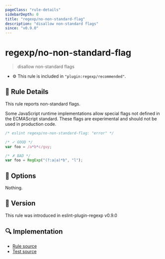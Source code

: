 ```yaml
---
pageClass: "rule-details"
sidebarDepth: 0
title: "regexp/no-non-standard-flag"
description: "disallow non-standard flags"
since: "v0.9.0"
---
```

# regexp/no-non-standard-flag

> disallow non-standard flags

- :gear: This rule is included in `"plugin:regexp/recommended"`.

## :book: Rule Details

This rule reports non-standard flags.

Some JavaScript runtime implementations allow special flags not defined in the ECMAScript standard. These flags are experimental and should not be used in production code.

<eslint-code-block>

```js
/* eslint regexp/no-non-standard-flag: "error" */

/* ✓ GOOD */
var foo = /a*b*c/guy;

/* ✗ BAD */
var foo = RegExp("(?:a|a)*b", "l");
```

</eslint-code-block>

## :wrench: Options

Nothing.

## :rocket: Version

This rule was introduced in eslint-plugin-regexp v0.9.0

## :mag: Implementation

- [Rule source](https://github.com/ota-meshi/eslint-plugin-regexp/blob/master/lib/rules/no-non-standard-flag.ts)
- [Test source](https://github.com/ota-meshi/eslint-plugin-regexp/blob/master/tests/lib/rules/no-non-standard-flag.ts)
